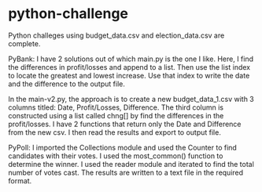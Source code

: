 # python-challenge
Python challeges using budget_data.csv and election_data.csv are complete.

PyBank:
I have 2 solutions out of which main.py is the one I like. Here, I find the differences in profit/losses and append to a list. Then use the list index to locate the greatest and lowest increase. Use that index to write the date and the difference to the output file. 

In the main-v2.py, the approach is to create a new budget_data_1.csv with 3 columns titled: Date, Profit/Losses, Difference. The third column is constructed using a list called chng[] by find the differences in the profit/losses. I have 2 functions that return only the Date and Difference from the new csv. I then read the results and export to output file. 

PyPoll:
I imported the Collections module and used the Counter to find candidates with their votes. I used the most_common() function to determine the winner. I used the reader module and iterated to find the total number of votes cast. The results are written to a text file in the required format. 
